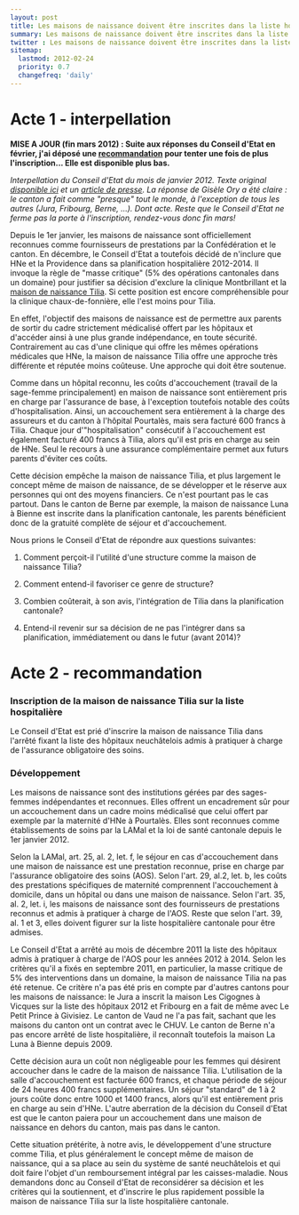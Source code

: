 ```yaml
---
layout: post
title: Les maisons de naissance doivent être inscrites dans la liste hospitalière cantonale
summary: Les maisons de naissance doivent être inscrites dans la liste hospitalière cantonale
twitter : Les maisons de naissance doivent être inscrites dans la liste hospitalière cantonale
sitemap:
  lastmod: 2012-02-24
  priority: 0.7
  changefreq: 'daily'
---
```


# Acte 1 - interpellation

<strong>MISE A JOUR (fin mars 2012) : Suite aux réponses du Conseil d'Etat en février, j'ai déposé une <a href="/files/12.125.pdf">recommandation</a> pour tenter une fois de plus l'inscription... Elle est disponible plus bas.</strong>

<em>Interpellation du Conseil d'Etat du mois de janvier 2012. Texte original <a title="Interpellation maisons de naissance neuchâteloises" href="/files/12.104.pdf" target="_blank">disponible ici</a> et un <a title="Article dans l'Express" href="http://tilia-naissance.ch/wp-content/uploads/2014/03/Tilia-lExpress-2012-02-07.pdf" target="_blank"> article de presse</a>. La réponse de Gisèle Ory a été claire : le canton a fait comme "presque" tout le monde, à l'exception de tous les autres (Jura, Fribourg, Berne, ...). Dont acte. Reste que le Conseil d'Etat ne ferme pas la porte à l'inscription, rendez-vous donc fin mars!</em>

Depuis le 1er janvier, les maisons de naissance sont officiellement reconnues comme fournisseurs de prestations par la Confédération et le canton. En décembre, le Conseil d'Etat a toutefois décidé de n'inclure que HNe et la Providence dans sa planification hospitalière 2012-2014. Il invoque la règle de "masse critique" (5% des opérations cantonales dans un domaine) pour justifier sa décision d'exclure la clinique Montbrillant et la <a title="Tilia, maison de naissance" href="http://www.tilia-naissance.ch" target="_blank">maison de naissance Tilia</a>. Si cette position est encore compréhensible pour la clinique chaux-de-fonnière, elle l'est moins pour Tilia.

En effet, l'objectif des maisons de naissance est de permettre aux parents de sortir du cadre strictement médicalisé offert par les hôpitaux et d'accéder ainsi à une plus grande indépendance, en toute sécurité. Contrairement au cas d'une clinique qui offre les mêmes opérations médicales que HNe, la maison de naissance Tilia offre une approche très différente et réputée moins coûteuse. Une approche qui doit être soutenue.

Comme dans un hôpital reconnu, les coûts d'accouchement (travail de la sage-femme principalement) en maison de naissance sont entièrement pris en charge par l'assurance de base, à l'exception toutefois notable des coûts d'hospitalisation. Ainsi, un accouchement sera entièrement à la charge des assureurs et du canton à l'hôpital Pourtalès, mais sera facturé 600 francs à Tilia. Chaque jour d'"hospitalisation" consécutif à l'accouchement est également facturé 400 francs à Tilia, alors qu'il est pris en charge au sein de HNe. Seul le recours à une assurance complémentaire permet aux futurs parents d'éviter ces coûts.

Cette décision empêche la maison de naissance Tilia, et plus largement le concept même de maison de naissance, de se développer et le réserve aux personnes qui ont des moyens financiers. Ce n'est pourtant pas le cas partout. Dans le canton de Berne par exemple, la maison de naissance Luna à Bienne est inscrite dans la planification cantonale, les parents bénéficient donc de la gratuité complète de séjour et d'accouchement.

Nous prions le Conseil d'Etat de répondre aux questions suivantes:

1. Comment perçoit-il l'utilité d'une structure comme la maison de naissance Tilia?

2. Comment entend-il favoriser ce genre de structure?

3. Combien coûterait, à son avis, l'intégration de Tilia dans la planification cantonale?

4. Entend-il revenir sur sa décision de ne pas l'intégrer dans sa planification, immédiatement ou dans le futur (avant 2014)?


# Acte 2 - recommandation

### Inscription de la maison de naissance Tilia sur la liste hospitalière

Le Conseil d'Etat est prié d'inscrire la maison de naissance Tilia dans l'arrêté fixant la liste des
hôpitaux neuchâtelois admis à pratiquer à charge de l'assurance obligatoire des soins.

### Développement

Les maisons de naissance sont des institutions gérées par des sages-femmes indépendantes et
reconnues. Elles offrent un encadrement sûr pour un accouchement dans un cadre moins
médicalisé que celui offert par exemple par la maternité d'HNe à Pourtalès. Elles sont reconnues
comme établissements de soins par la LAMal et la loi de santé cantonale depuis le 1er janvier
2012.

Selon la LAMal, art. 25, al. 2, let. f, le séjour en cas d'accouchement dans une maison de
naissance est une prestation reconnue, prise en charge par l'assurance obligatoire des soins
(AOS). Selon l'art. 29, al.2, let. b, les coûts des prestations spécifiques de maternité comprennent
l'accouchement à domicile, dans un hôpital ou dans une maison de naissance. Selon l'art. 35, al.
2, let. i, les maisons de naissance sont des fournisseurs de prestations reconnus et admis à
pratiquer à charge de l'AOS. Reste que selon l'art. 39, al. 1 et 3, elles doivent figurer sur la liste
hospitalière cantonale pour être admises.

Le Conseil d'Etat a arrêté au mois de décembre 2011 la liste des hôpitaux admis à pratiquer à
charge de l'AOS pour les années 2012 à 2014. Selon les critères qu'il a fixés en septembre 2011,
en particulier, la masse critique de 5% des interventions dans un domaine, la maison de
naissance Tilia na pas été retenue. Ce critère n'a pas été pris en compte par d'autres cantons
pour les maisons de naissance: le Jura a inscrit la maison Les Cigognes à Vicques sur la liste des
hôpitaux 2012 et Fribourg en a fait de même avec Le Petit Prince à Givisiez. Le canton de Vaud
ne l'a pas fait, sachant que les maisons du canton ont un contrat avec le CHUV. Le canton de
Berne n'a pas encore arrêté de liste hospitalière, il reconnaît toutefois la maison La Luna à Bienne
depuis 2009.

Cette décision aura un coût non négligeable pour les femmes qui désirent accoucher dans le
cadre de la maison de naissance Tilia. L'utilisation de la salle d'accouchement est facturée 600
francs, et chaque période de séjour de 24 heures 400 francs supplémentaires. Un séjour
"standard" de 1 à 2 jours coûte donc entre 1000 et 1400 francs, alors qu'il est entièrement pris en
charge au sein d'HNe. L'autre aberration de la décision du Conseil d'Etat est que le canton paiera
pour un accouchement dans une maison de naissance en dehors du canton, mais pas dans le
canton.

Cette situation prétérite, à notre avis, le développement d'une structure comme Tilia, et plus
généralement le concept même de maison de naissance, qui a sa place au sein du système de
santé neuchâtelois et qui doit faire l'objet d'un remboursement intégral par les caisses-maladie.
Nous demandons donc au Conseil d'Etat de reconsidérer sa décision et les critères qui la
soutiennent, et d'inscrire le plus rapidement possible la maison de naissance Tilia sur la liste
hospitalière cantonale.